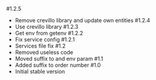 #1.2.5
- Remove crevillo library and update own entities
#1.2.4
- Use crevillo library
#1.2.3
- Get env from getenv
#1.2.2
- Fix service config
#1.2.1
- Services file fix
#1.2
- Removed useless code
- Moved suffix to and env param
#1.1
- Added suffix to order number
#1.0
- Initial stable version
